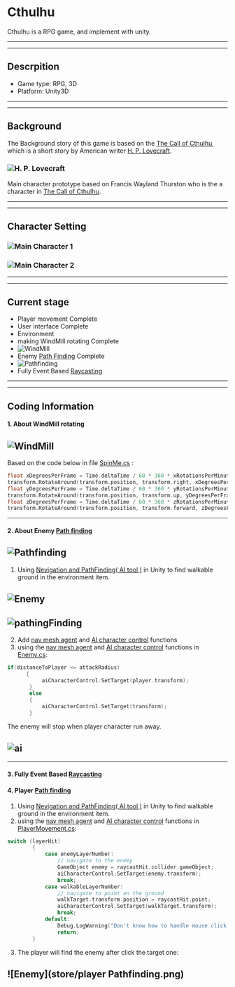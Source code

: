 # Cthulhu

Cthulhu is a RPG game, and implement with unity.

---
---

## Descrpition

 - Game type: RPG, 3D
 - Platform: Unity3D

---
---

## Background
The Background story of this game is based on the [The Call of Cthulhu](https://en.wikipedia.org/wiki/The_Call_of_Cthulhu), which is a short story by American writer [H. P. Lovecraft](https://en.wikipedia.org/wiki/H._P._Lovecraft).
### ![H. P. Lovecraft](store/H._P._Lovecraft,_June_1934.jpg)

Main character prototype based on Francis Wayland Thurston who is the a character in [The Call of Cthulhu](https://en.wikipedia.org/wiki/The_Call_of_Cthulhu).

---
---

## Character Setting
### ![Main Character 1](store/Pj01.jpg)
### ![Main Character 2](store/Pj02.jpg)

---
---

## Current stage
 - Player movement Complete
 - User interface Complete
 - Environment
  -  making WindMill rotating Complete
  - ![WindMill](store/WindMill.png)
 - Enemy [Path Finding](https://en.wikipedia.org/wiki/Pathfinding) Complete
 - ![Pathfinding](store/pathfinding.png)
 - Fully Event Based [Raycasting](https://en.wikipedia.org/wiki/Ray_casting)


---
---

## Coding Information
#### 1. About WindMill rotating
## ![WindMill](store/WindMill.png)
Based on the code below in file [SpinMe.cs](https://github.com/DaBaiHao/Cthulhu/blob/master/Cthulhu/Assets/Utility/SpinMe.cs) :

``` C
float xDegreesPerFrame = Time.deltaTime / 60 * 360 * xRotationsPerMinute;
transform.RotateAround(transform.position, transform.right, xDegreesPerFrame);
float yDegreesPerFrame = Time.deltaTime / 60 * 360 * yRotationsPerMinute;
transform.RotateAround(transform.position, transform.up, yDegreesPerFrame);
float zDegreesPerFrame = Time.deltaTime / 60 * 360 * zRotationsPerMinute;
transform.RotateAround(transform.position, transform.forward, zDegreesPerFrame);
```

---
#### 2. About Enemy [Path finding](https://en.wikipedia.org/wiki/Pathfinding)
## ![Pathfinding](store/pathfinding.png)
1. Using [Nevigation and PathFinding( AI tool )](https://docs.unity3d.com/Manual/Navigation.html) in Unity to find walkable ground in the environment item.
## ![Enemy](store/enemy.png)
## ![pathingFinding](store/pathingFinding.png)

2. Add [nav mesh agent](https://docs.unity3d.com/ScriptReference/AI.NavMeshAgent.html) and [AI character control](https://answers.unity.com/questions/139191/make-ai-move-using-charactercontrollermove-instead.html) functions
3. using the [nav mesh agent](https://docs.unity3d.com/ScriptReference/AI.NavMeshAgent.html) and [AI character control](https://answers.unity.com/questions/139191/make-ai-move-using-charactercontrollermove-instead.html) functions in  [Enemy.cs](https://github.com/DaBaiHao/Cthulhu/blob/master/Cthulhu/Assets/Scenes/Enemy/Enemy.cs):

``` C
if(distanceToPlayer <= attackRadius)
      {
           aiCharacterControl.SetTarget(player.transform);
       }
       else
       {
           aiCharacterControl.SetTarget(transform);
       }

```
The enemy will stop when player character run away.
## ![ai](store/ai.png)

---
#### 3. Fully Event Based [Raycasting](https://en.wikipedia.org/wiki/Ray_casting)
#### 4. Player [Path finding](https://en.wikipedia.org/wiki/Pathfinding)
1. Using [Nevigation and PathFinding( AI tool )](https://docs.unity3d.com/Manual/Navigation.html) in Unity to find walkable ground in the environment item.
2. using the [nav mesh agent](https://docs.unity3d.com/ScriptReference/AI.NavMeshAgent.html) and [AI character control](https://answers.unity.com/questions/139191/make-ai-move-using-charactercontrollermove-instead.html) functions in  [PlayerMovement.cs](https://github.com/DaBaiHao/Cthulhu/blob/master/Cthulhu/Assets/Scenes/Player/PlayerMovement.cs):

``` C
switch (layerHit)
        {
            case enemyLayerNumber:
                // navigate to the enemy
                GameObject enemy = raycastHit.collider.gameObject;
                aiCharacterControl.SetTarget(enemy.transform);
                break;
            case walkableLayerNumber:
                // navigate to point on the ground
                walkTarget.transform.position = raycastHit.point;
                aiCharacterControl.SetTarget(walkTarget.transform);
                break;
            default:
                Debug.LogWarning("Don't know how to handle mouse click for player movement");
                return;
        }

```

3. The player will find the enemy after click the target one:  
## ![Enemy](store/player Pathfinding.png)
